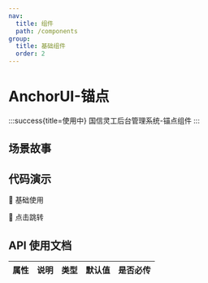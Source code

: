 ```yaml
---
nav:
  title: 组件
  path: /components
group:
  title: 基础组件
  order: 2
---
```


# AnchorUI-锚点

:::success{title=使用中}
国信灵工后台管理系统-锚点组件
:::

## 场景故事

## 代码演示

💎 基础使用

<code src="./demo/use-anchor.tsx" ></code>

💎 点击跳转

<code src="./demo/anchor-button.tsx" ></code>

## API 使用文档

<font size=1>

| 属性 | 说明 | 类型 | 默认值 | 是否必传 |
| :--: | ---- | :--: | :----: | :------: |

</font>
